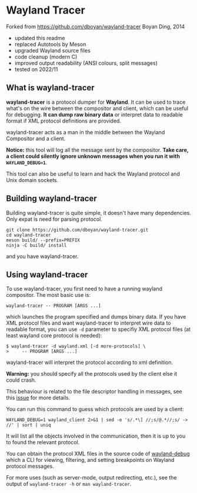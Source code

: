 # Wayland Tracer

Forked from https://github.com/dboyan/wayland-tracer Boyan Ding, 2014

* updated this readme
* replaced Autotools by Meson
* upgraded Wayland source files
* code cleanup (modern C)
* improved output readability (ANSI colours, split messages)
* tested on 2022/11

## What is wayland-tracer

**wayland-tracer** is a protocol dumper for **Wayland**. It can be used to trace what's on the wire
between the compositor and client, which can be useful for debugging. **It can dump raw binary
data** or interpret data to readable format if XML protocol definitions are provided.

wayland-tracer acts as a man in the middle between the Wayland Compositor and a client.

**Notice:** this tool will log all the message sent by the compositor.  **Take care, a client could
silently ignore unknown messages when you run it with `WAYLAND_DEBUG=1`**.

This tool can also be useful to learn and hack the Wayland protocol and Unix domain sockets.

## Building wayland-tracer

Building wayland-tracer is quite simple, it doesn't have many dependencies. Only expat is need for
parsing protocol.

```
git clone https://github.com/dboyan/wayland-tracer.git
cd wayland-tracer
meson build/ --prefix=PREFIX
ninja -C build/ install
```

and you have wayland-tracer.

## Using wayland-tracer

To use wayland-tracer, you first need to have a running wayland compositor.
The most basic use is:

```
wayland-tracer -- PROGRAM [ARGS ...]
```

which launches the program specified and dumps binary data. If you have XML protocol files and want
wayland-tracer to interpret wire data to readable format, you can use `-d` parameter to specifiy XML
protocol files (at least wayland core protocol is needed):

```
$ wayland-tracer -d wayland.xml [-d more-protocols] \
>     -- PROGRAM [ARGS ...]
```

wayland-tracer will interpret the protocol according to xml definition.

**Warning:** you should specify all the protocols used by the client else it could crash.

This behaviour is related to the file descriptor handling in messages, see this
[issue](https://github.com/dboyan/wayland-tracer/issues/1) for more details.

You can run this command to guess which protocols are used by a client:
```
WAYLAND_DEBUG=1 wayland_client 2>&1 | sed -e 's/.*\] //;s/@.*//;s/ -> //' | sort | uniq
```
It will list all the objects involved in the communication, then it is up to you to found the relevant protocol.

You can obtain the protocol XML files in the source code of
[wayland-debug](https://github.com/wmww/wayland-debug) which a CLI for viewing, filtering, and
setting breakpoints on Wayland protocol messages.

For more uses (such as server-mode, output redirecting, etc.), see the output of `wayland-tracer -h`
or `man wayland-tracer`.
